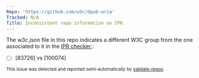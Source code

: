 ```yaml
---
Repo: 'https://github.com/w3c/dpub-aria'
Tracked: N/A
Title: Inconsistent repo information on IPR
---
```


The w3c.json file in this repo indicates a different W3C group from the one associated to it in the [IPR checker](https://labs.w3.org/repo-manager/);:
* [ ] [83726] vs [100074]

<sub>This issue was detected and reported semi-automatically by [validate-repos](https://github.com/w3c/validate-repos/).</sub>

